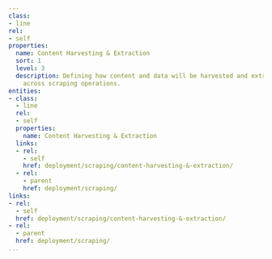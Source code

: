 ```yaml
---
class:
- line
rel:
- self
properties:
  name: Content Harvesting & Extraction
  sort: 1
  level: 3
  description: Defining how content and data will be harvested and extracting consistently
    across scraping operations.
entities:
- class:
  - line
  rel:
  - self
  properties:
    name: Content Harvesting & Extraction
  links:
  - rel:
    - self
    href: deployment/scraping/content-harvesting-&-extraction/
  - rel:
    - parent
    href: deployment/scraping/
links:
- rel:
  - self
  href: deployment/scraping/content-harvesting-&-extraction/
- rel:
  - parent
  href: deployment/scraping/
...
```

